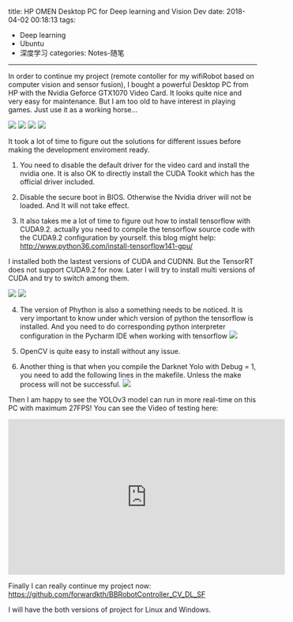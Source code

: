 title: HP OMEN Desktop PC for Deep learning and Vision Dev
date: 2018-04-02 00:18:13
tags:
- Deep learning
- Ubuntu
- 深度学习
categories: Notes-随笔
---

<meta name="referrer" content="no-referrer" />

In order to continue my project (remote contoller for my wifiRobot based on computer vision and sensor fusion), I bought a powerful Desktop PC from HP with the Nvidia Geforce GTX1070 Video Card. It looks quite nice and very easy for maintenance. But I am too old to have interest in playing games. Just use it as a working horse...

![](https://wx4.sinaimg.cn/large/74505a4cgy1frlwtesrlpj22c0340kjm.jpg)
![](https://wx1.sinaimg.cn/large/74505a4cgy1frlwt4rv50j22c03404qq.jpg)
![](https://wx2.sinaimg.cn/large/74505a4cgy1frlwu19befj23402c07wj.jpg)
![](https://wx2.sinaimg.cn/large/74505a4cgy1frlwuctqswj23402c0x6q.jpg)

It took a lot of time to figure out the solutions for different issues before making the development enviroment ready.

1. You need to disable the default driver for the video card and install the nvidia one. It is also OK to directly install the CUDA Tookit which has the official driver included.

2. Disable the secure boot in BIOS. Otherwise the Nvidia driver will not be loaded. And It will not take effect.

3. It also takes me a lot of time to figure out how to install tensorflow with CUDA9.2.
actually you need to compile the tensorflow source code with the CUDA9.2 configuration by yourself. this blog might help:  http://www.python36.com/install-tensorflow141-gpu/

I installed both the lastest versions of CUDA and CUDNN. But the TensorRT does not support CUDA9.2 for now. Later I will try to install multi versions of CUDA and try to switch among them.

![](https://wx3.sinaimg.cn/mw1024/74505a4cgy1frmxjykddej23402c0e82.jpg)
![](https://wx3.sinaimg.cn/mw1024/74505a4cgy1frmxk74fhdj23402c0e82.jpg)

4. The version of Phython is also a something needs to be noticed. It is very important to know under which version of python the tensorflow is installed. And you need to do corresponding python interpreter configuration in the Pycharm IDE when working with tensorflow
![](https://wx3.sinaimg.cn/mw1024/74505a4cgy1frn6qe1itqj21h80rmagc.jpg)


5. OpenCV is quite easy to install without any issue.

6. Another thing is that when you compile the Darknet Yolo with Debug = 1, you need to add the following lines in the makefile. Unless the make process will not be successful.
![](https://wx4.sinaimg.cn/mw1024/74505a4cgy1frn6qdjc88j20p30kc413.jpg)

Then I am happy to see the YOLOv3 model can run in more real-time on this PC with maximum 27FPS!
You can see the Video of testing here:

<iframe width="560" height="315" src="https://www.youtube.com/embed/Y1jZm1aZNGg" frameborder="0" allow="autoplay; encrypted-media" allowfullscreen></iframe>

Finally I can really continue my project now: https://github.com/forwardkth/BBRobotController_CV_DL_SF

I will have the both versions of project for Linux and Windows.

 


